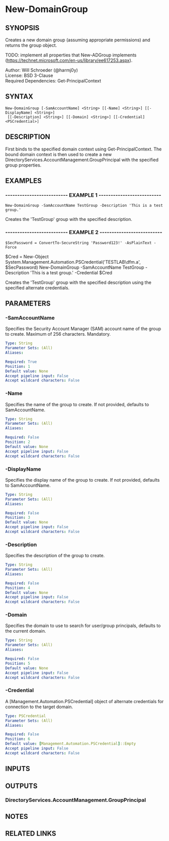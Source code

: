# New-DomainGroup

## SYNOPSIS
Creates a new domain group (assuming appropriate permissions) and returns the group object.

TODO: implement all properties that New-ADGroup implements (https://technet.microsoft.com/en-us/library/ee617253.aspx).

Author: Will Schroeder (@harmj0y)  
License: BSD 3-Clause  
Required Dependencies: Get-PrincipalContext

## SYNTAX

```
New-DomainGroup [-SamAccountName] <String> [[-Name] <String>] [[-DisplayName] <String>]
 [[-Description] <String>] [[-Domain] <String>] [[-Credential] <PSCredential>]
```

## DESCRIPTION
First binds to the specified domain context using Get-PrincipalContext.
The bound domain context is then used to create a new
DirectoryServices.AccountManagement.GroupPrincipal with the specified
group properties.

## EXAMPLES

### -------------------------- EXAMPLE 1 --------------------------
```
New-DomainGroup -SamAccountName TestGroup -Description 'This is a test group.'
```

Creates the 'TestGroup' group with the specified description.

### -------------------------- EXAMPLE 2 --------------------------
```
$SecPassword = ConvertTo-SecureString 'Password123!' -AsPlainText -Force
```

$Cred = New-Object System.Management.Automation.PSCredential('TESTLAB\dfm.a', $SecPassword)
New-DomainGroup -SamAccountName TestGroup -Description 'This is a test group.' -Credential $Cred

Creates the 'TestGroup' group with the specified description using the specified alternate credentials.

## PARAMETERS

### -SamAccountName
Specifies the Security Account Manager (SAM) account name of the group to create.
Maximum of 256 characters.
Mandatory.

```yaml
Type: String
Parameter Sets: (All)
Aliases: 

Required: True
Position: 1
Default value: None
Accept pipeline input: False
Accept wildcard characters: False
```

### -Name
Specifies the name of the group to create.
If not provided, defaults to SamAccountName.

```yaml
Type: String
Parameter Sets: (All)
Aliases: 

Required: False
Position: 2
Default value: None
Accept pipeline input: False
Accept wildcard characters: False
```

### -DisplayName
Specifies the display name of the group to create.
If not provided, defaults to SamAccountName.

```yaml
Type: String
Parameter Sets: (All)
Aliases: 

Required: False
Position: 3
Default value: None
Accept pipeline input: False
Accept wildcard characters: False
```

### -Description
Specifies the description of the group to create.

```yaml
Type: String
Parameter Sets: (All)
Aliases: 

Required: False
Position: 4
Default value: None
Accept pipeline input: False
Accept wildcard characters: False
```

### -Domain
Specifies the domain to use to search for user/group principals, defaults to the current domain.

```yaml
Type: String
Parameter Sets: (All)
Aliases: 

Required: False
Position: 5
Default value: None
Accept pipeline input: False
Accept wildcard characters: False
```

### -Credential
A \[Management.Automation.PSCredential\] object of alternate credentials
for connection to the target domain.

```yaml
Type: PSCredential
Parameter Sets: (All)
Aliases: 

Required: False
Position: 6
Default value: [Management.Automation.PSCredential]::Empty
Accept pipeline input: False
Accept wildcard characters: False
```

## INPUTS

## OUTPUTS

### DirectoryServices.AccountManagement.GroupPrincipal

## NOTES

## RELATED LINKS

